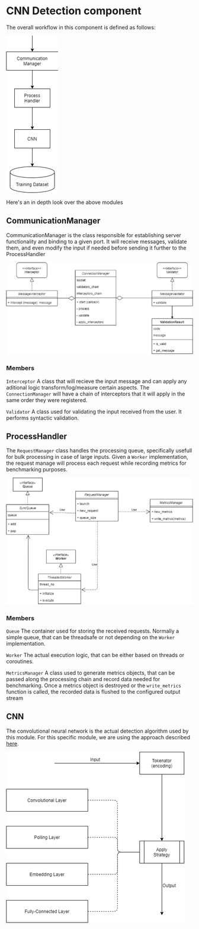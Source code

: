 
# CNN Detection component

The overall workflow in this component is defined as follows:

![Alt Text](Design/cnn_overview.png)

Here's an in depth look over the above modules

## CommunicationManager

CommunicationManager is the class responsible for establishing server functionality and binding to a given port. It
will receive messages, validate them, and even modify the input if needed before sending it further to
the ProcessHandler

![Alt Text](Design/comm_manager.png)

### Members

`Interceptor` A class that will recieve the input message and can apply any aditional logic transform/log/measure certain aspects.
The ```ConnectionManager``` will have a chain of interceptors that it will apply in the same order they were registered.

`Validator` A class used for validating the input received from the user. It performs syntactic validation.

## ProcessHandler

The ```RequestManager``` class handles the processing queue, specifically usefull for bulk processing in case of large inputs.
Given a ```Worker``` implementation, the request manage will process each request while recording metrics for benchmarking purposes.

![Alt Text](Design/process_handler.png)

### Members

`Queue` The container used for storing the received requests. Normally a simple queue, that can be threadsafe or not depending on the ```Worker``` implementation.

`Worker` The actual execution logic, that can be either based on threads or coroutines.

`MetricsManager` A class used to generate metrics objects, that can be passed along the processing chain and record data needed for benchmarking.
Once a metrics object is destroyed or the ```write_metrics``` function is called, the recorded data is flushed to the configured output stream

## CNN

The convolutional neural network is the actual detection algorithm used by this module. For this specific module,
we are using the approach described [here](https://arxiv.org/pdf/1802.09957.pdf).

![Alt Text](Design/cnn.png)
